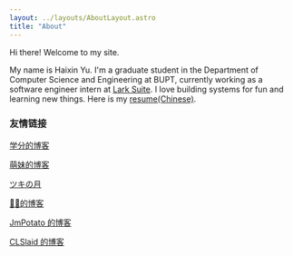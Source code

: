 ```yaml
---
layout: ../layouts/AboutLayout.astro
title: "About"
---
```


Hi there! Welcome to my site. 

My name is Haixin Yu. I'm a graduate student in the Department of Computer Science and Engineering at BUPT, currently working as a software engineer intern at [Lark Suite](https://www.larksuite.com/). I love building systems for fun and learning new things. Here is my [resume(Chinese)](https://github.com/name1e5s/resume/raw/zh_CN/resume-zh_CN.pdf).

### 友情链接

[学分的博客](https://sprinter1999.github.io/)

[萌妹的博客](https://blog.rinchannow.site/)

[ツキの月](https://qjx.app/)

[🧙‍♀️的博客](https://wmc1999.top/)

[JmPotato 的博客](https://ipotato.me/)

[CLSlaid 的博客](https://clslaid.icu/)
